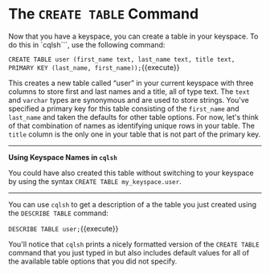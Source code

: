 # The `CREATE TABLE` Command

Now that you have a keyspace, you can create a table in your keyspace. To do this in `cqlsh```, use the following command:

`CREATE TABLE user (first_name text, last_name text, title text, PRIMARY KEY (last_name, first_name));`{{execute}}

This creates a new table called &ldquo;user&rdquo; in your current keyspace with three columns to store first and last names and a title, all of type text. The `text` and `varchar` types are synonymous and are used to store strings. You've specified a primary key for this table consisting of the `first_name` and `last_name` and taken the defaults for other table options. For now, let's think of that combination of names as identifying unique rows in your table. The `title` column is the only one in your table that is not part of the primary key.


---
**Using Keyspace Names in `cqlsh`**

You could have also created this table without switching to your keyspace by using the syntax `CREATE TABLE my_keyspace.user`.

---

You can use `cqlsh` to get a description of a the table you just created using the `DESCRIBE TABLE` command:

`DESCRIBE TABLE user;`{{execute}}

You'll notice that `cqlsh` prints a nicely formatted version of the `CREATE TABLE` command that you just typed in but also includes default values for all of the available table options that you did not specify. 
